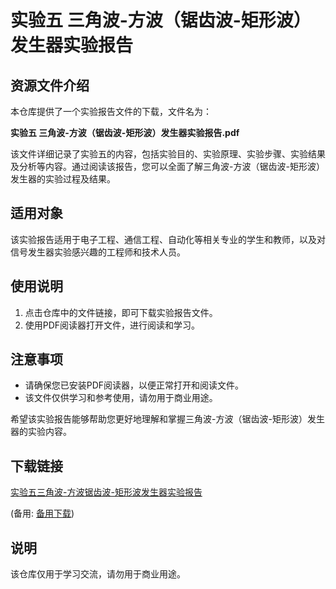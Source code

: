 # 实验五 三角波-方波（锯齿波-矩形波）发生器实验报告

## 资源文件介绍

本仓库提供了一个实验报告文件的下载，文件名为：

**实验五 三角波-方波（锯齿波-矩形波）发生器实验报告.pdf**

该文件详细记录了实验五的内容，包括实验目的、实验原理、实验步骤、实验结果及分析等内容。通过阅读该报告，您可以全面了解三角波-方波（锯齿波-矩形波）发生器的实验过程及结果。

## 适用对象

该实验报告适用于电子工程、通信工程、自动化等相关专业的学生和教师，以及对信号发生器实验感兴趣的工程师和技术人员。

## 使用说明

1. 点击仓库中的文件链接，即可下载实验报告文件。
2. 使用PDF阅读器打开文件，进行阅读和学习。

## 注意事项

- 请确保您已安装PDF阅读器，以便正常打开和阅读文件。
- 该文件仅供学习和参考使用，请勿用于商业用途。

希望该实验报告能够帮助您更好地理解和掌握三角波-方波（锯齿波-矩形波）发生器的实验内容。

## 下载链接
[实验五三角波-方波锯齿波-矩形波发生器实验报告](https://pan.quark.cn/s/b151039e40c1) 

(备用: [备用下载](https://pan.baidu.com/s/1i_tiwD5b8Ey7gcLxhTTw-w?pwd=1234))

## 说明

该仓库仅用于学习交流，请勿用于商业用途。
